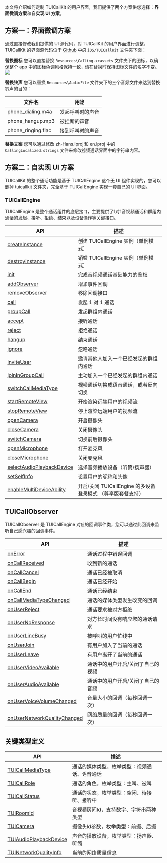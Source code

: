 ﻿本文将介绍如何定制 TUICallKit 的用户界面，我们提供了两个方案供您选择：**界面微调方案**和**自实现 UI 方案**。

## 方案一：界面微调方案
通过直接修改我们提供的 UI 源代码，对 TUICallKit 的用户界面进行调整，TUICallKit 的界面源代码位于 [Github](https://github.com/tencentyun/TUICalling) 中的 `iOS/TUICallKit` 文件夹下面：

**替换图标**
您可以直接替换 `Resources\Calling.xcassets` 文件夹下的图标，以确保整个 app 中的图标色调风格保持一致，请在替换时保持图标文件的名字不变。
![](https://qcloudimg.tencent-cloud.cn/raw/b2babc3d6136f141abb7e035fccc9bab.png)

**替换铃声**
您可以替换 `Resources\AudioFile` 文件夹下的三个音频文件来达到替换铃声的目的：

| 文件名 | 用途 | 
|---------|---------|
| phone_dialing.m4a | 发起呼叫时的声音 | 
| phone_hangup.mp3 | 被挂断的声音 | 
| phone_ringing.flac | 接到呼叫时的声音 | 

**替换文案**
您可以通过修改 zh-Hans.lproj 和 en.lproj 中的 `CallingLocalized.strings` 文件来修改视频通话界面中的字符串内容。


## 方案二：自实现 UI 方案
TUICallKit 的整个通话功能是基于 TUICallEngine 这个无 UI 组件实现的，您可以删掉 tuicallkit 文件夹，完全基于 TUICallEngine 实现一套自己的 UI 界面。

### TUICallEngine
TUICallEngine 是整个通话组件的底层接口，主要提供了1对1音视频通话和群组内通话的发起、接听、拒绝、结束以及设备操作等关键接口。

| API | 描述 |
|-----|-----|
| [createInstance](#createInstance) | 创建 TUICallEngine 实例（单例模式）|
| [destroyInstance](#destroyInstance) | 销毁 TUICallEngine 实例（单例模式）|
| [init](#init) | 完成音视频通话基础能力的鉴权|
| [addObserver](#addObserver) | 增加事件回调|
| [removeObserver](#removeObserver) | 移除回调接口|
| [call](#call) | 发起 1 对 1 通话|
| [groupCall](#groupCall) | 发起群组内通话|
| [accept](#accept) | 接听通话 |
| [reject](#reject) | 拒绝通话 |
| [hangup](#hangup) | 结束通话|
| [ignore](#ignore) | 忽略通话|
| [inviteUser](#inviteUser) | 邀请其他人加入一个已经发起的群组内通话 |
| [joinInGroupCall](#joinInGroupCall) | 主动加入一个已经发起的群组内通话 |
| [switchCallMediaType](#switchCallMediaType) | 视频通话切换成语音通话，或者反向切换|
| [startRemoteView](#startRemoteView) | 开始渲染远端用户的视频流 |
| [stopRemoteView](#stopRemoteView) | 停止渲染远端用户的视频流 |
| [openCamera](#openCamera) | 开启摄像头|
| [closeCamera](#closeCamera) | 关闭摄像头|
| [switchCamera](#switchCamera) | 切换前后摄像头|
| [openMicrophone](#openMicrophone) | 打开麦克风|
| [closeMicrophone](#closeMicrophone) | 关闭麦克风|
| [selectAudioPlaybackDevice](#selectAudioPlaybackDevice) | 选择音频播放设备（听筒/扬声器）|
| [setSelfInfo](#setSelfInfo) | 设置用户的昵称和头像|
| [enableMultiDeviceAbility](#enableMultiDeviceAbility) | 开启/关闭 TUICallEngine 的多设备登录模式 （尊享版套餐支持）|

## TUICallObserver 
TUICallObserver 是 TUICallEngine 对应的回调事件类，您可以通过此回调来监听自己感兴趣的回调事件。

| API | 描述 |
|-----|-----|
| [onError](#onError) | 通话过程中错误回调|
| [onCallReceived](#onCallReceived) | 收到新的通话|
| [onCallCancel](#onCallCancel) | 通话已经被取消 |
| [onCallBegin](#onCallBegin) | 通话已经开始|
| [onCallEnd](#onCallEnd) | 通话已经结束|
| [onCallMediaTypeChanged](#onCallMediaTypeChanged) | 通话的媒体类型发生改变的回调|
| [onUserReject](#onUserReject) |  通话要求被对方拒绝 |
| [onUserNoResponse](#onUserNoResponse) |  对方长时间没有响应您的通话请求|
| [onUserLineBusy](#onUserLineBusy) | 被呼叫的用户忙线中|
| [onUserJoin](#onUserJoin) | 有用户加入了当前的通话 |
| [onUserLeave](#onUserLeave) | 有用户离开了当前的通话 |
| [onUserVideoAvailable](#onUserVideoAvailable) | 通话中的用户开启/关闭了自己的视频|
| [onUserAudioAvailable](#onUserAudioAvailable) | 通话中的用户开启/关闭了自己的音频|
| [onUserVoiceVolumeChanged](#onUserVoiceVolumeChanged) | 音量大小的回调（每秒回调一次） |
| [onUserNetworkQualityChanged](#onUserNetworkQualityChanged) | 网络质量的回调（每秒回调一次）|


## 关键类型定义
| API | 描述 |
|-----|-----|
| [TUICallMediaType]() | 通话的媒体类型，枚举类型：视频通话、语音通话 |
| [TUICallRole]() | 通话的角色，枚举类型：主叫、被叫 |
| [TUICallStatus]() | 通话的状态，枚举类型：空闲、待接听、接听中 |
| [TUIRoomId]() | 音视频房间Id，支持数字、字符串两种类型 |
| [TUICamera]() | 摄像头Id参数，枚举类型：前摄、后摄|
| [TUIAudioPlaybackDevice]() | 声音的播放设备，枚举类型：扬声器、听筒 |
| [TUINetworkQualityInfo]() | 当前的网络质量信息 |